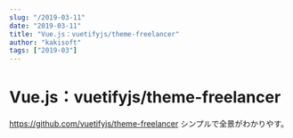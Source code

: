 ```yaml
---
slug: "/2019-03-11"
date: "2019-03-11"
title: "Vue.js：vuetifyjs/theme-freelancer"
author: "kakisoft"
tags: ["2019-03"]
---
```

# Vue.js：vuetifyjs/theme-freelancer

<https://github.com/vuetifyjs/theme-freelancer>
シンプルで全景がわかりやす。

